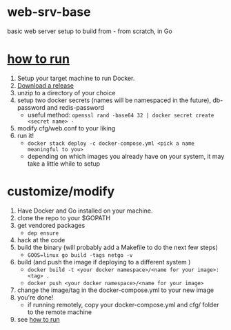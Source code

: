 # web-srv-base
basic web server setup to build from - from scratch, in Go

# [how to run](#how-to-run)
1. Setup your target machine to run Docker.
1. [Download a release](https://github.com/dabbertorres/web-srv-base/releases/latest)
1. unzip to a directory of your choice
1. setup two docker secrets (names will be namespaced in the future), db-password and redis-password
   - useful method: `openssl rand -base64 32 | docker secret create <secret name> -`
1. modify cfg/web.conf to your liking
1. run it!
   - `docker stack deploy -c docker-compose.yml <pick a name meaningful to you>`
   - depending on which images you already have on your system, it may take a little while to setup

# customize/modify
1. Have Docker and Go installed on your machine.
1. clone the repo to your $GOPATH
1. get vendored packages
   - `dep ensure`
1. hack at the code
1. build the binary (will probably add a Makefile to do the next few steps)
   - `GOOS=linux go build -tags netgo -v`
1. build (and push the image if deploying to a different system )
   - `docker build -t <your docker namespace>/<name for your image>:<tag> .`
   - `docker push <your docker namespace>/<name for your image>`
1. change the image/tag in the docker-compose.yml to your new image
1. you're done!
   - if running remotely, copy your docker-compose.yml and cfg/ folder to the remote machine
1. see [how to run](#how-to-run)
